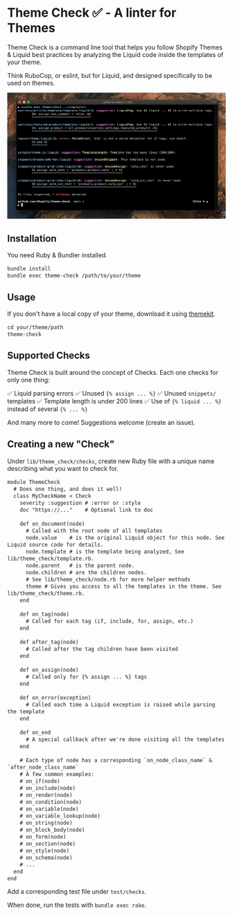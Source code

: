# Theme Check ✅ - A linter for Themes

Theme Check is a command line tool that helps you follow Shopify Themes & Liquid best practices by analyzing the Liquid code inside the templates of your theme.

Think RuboCop, or eslint, but for Liquid, and designed specifically to be used on themes.

![](docs/preview.png)

## Installation

You need Ruby & Bundler installed.

```
bundle install
bundle exec theme-check /path/to/your/theme
```

## Usage

If you don't have a local copy of your theme, download it using [themekit](https://shopify.github.io/themekit/).

```
cd your/theme/path
theme-check
```

## Supported Checks

Theme Check is built around the concept of Checks. Each one checks for only one thing:

✅ Liquid parsing errors
✅ Unused `{% assign ... %}`
✅ Unused `snippets/` templates
✅ Template length is under 200 lines
✅ Use of `{% liquid ... %}` instead of several `{% ... %}`

And many more to come! Suggestions welcome (create an issue).

## Creating a new "Check"

Under `lib/theme_check/checks`, create new Ruby file with a unique name describing what you want to check for.

```
module ThemeCheck
  # Does one thing, and does it well!
  class MyCheckName < Check
    severity :suggestion # :error or :style
    doc "https://..."    # Optional link to doc

    def on_document(node)
      # Called with the root node of all templates
      node.value    # is the original Liquid object for this node. See Liquid source code for details.
      node.template # is the template being analyzed, See lib/theme_check/template.rb.
      node.parent   # is the parent node.
      node.children # are the children nodes.
      # See lib/theme_check/node.rb for more helper methods
      theme # Gives you access to all the templates in the theme. See lib/theme_check/theme.rb.
    end

    def on_tag(node)
      # Called for each tag (if, include, for, assign, etc.)
    end

    def after_tag(node)
      # Called after the tag children have been visited
    end

    def on_assign(node)
      # Called only for {% assign ... %} tags
    end

    def on_error(exception)
      # Called each time a Liquid exception is raised while parsing the template
    end

    def on_end
      # A special callback after we're done visiting all the templates
    end

    # Each type of node has a corresponding `on_node_class_name` & `after_node_class_name`
    # A few common examples:
    # on_if(node)
    # on_include(node)
    # on_render(node)
    # on_condition(node)
    # on_variable(node)
    # on_variable_lookup(node)
    # on_string(node)
    # on_block_body(node)
    # on_form(node)
    # on_section(node)
    # on_style(node)
    # on_schema(node)
    # ...
  end
end
```

Add a corresponding test file under `test/checks`.

When done, run the tests with `bundle exec rake`.
